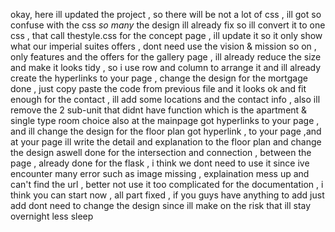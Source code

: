 okay, here ill updated the project , so there will be not a lot of css , ill got so confuse with the css *so many* 
the design ill already fix 
so ill convert it to one css , that call thestyle.css
for the concept page , ill update it so it only show what our imperial suites offers , dont need use the vision & mission so on , only features and the offers 
for the gallery page , ill already reduce the size and make it looks tidy , so i use row and column to arrange it and ill already create the hyperlinks to your page , change the design
for the mortgage done , just copy paste the code from previous file and it looks ok and fit enough
for the contact , ill add some locations and the contact info , also ill remove the 2 sub-unit that didnt have function which is the apartment & single type room choice also at the mainpage got hyperlinks to your page , and ill change the design
for the floor plan got hyperlink , to your page ,and at your page ill write the detail and explanation to the floor plan and change the design aswell done
for the intersection and connection , between the page , already done 
for the flask , i think we dont need to use it since ive encounter many error such as image missing , explaination mess up and can't find the url , better not use it too complicated
for the documentation , i think you can start now , all part fixed , if you guys have anything to add just add dont need to change the design since ill make on the risk that ill stay overnight less sleep

